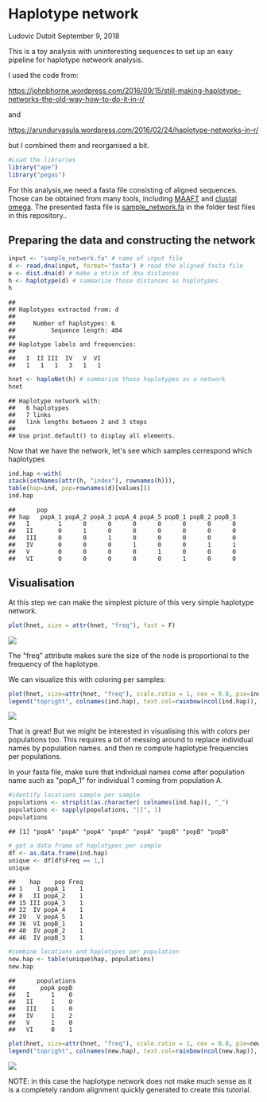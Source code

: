 Haplotype network
================
Ludovic Dutoit
September 9, 2018

This is a toy analysis with uninteresting sequences to set up an easy pipeline for haplotype netweork analysis.

I used the code from:

<https://johnbhorne.wordpress.com/2016/09/15/still-making-haplotype-networks-the-old-way-how-to-do-it-in-r/>

and

<https://arundurvasula.wordpress.com/2016/02/24/haplotype-networks-in-r/>

but I combined them and reorganised a bit.

``` r
#Load the libraries
library("ape")
library("pegas")
```

For this analysis,we need a fasta file consisting of aligned sequences. Those can be obtained from many tools, including [MAAFT](https://mafft.cbrc.jp/alignment/server/) and [clustal omega](https://www.ebi.ac.uk/Tools/msa/clustalo/). The presented fasta file is [sample\_network.fa](https://github.com/ldutoit/personal_libraries/blob/master/test_files/sample_network.fa) in the folder test files in this repository..

Preparing the data and constructing the network
-----------------------------------------------

``` r
input <- "sample_network.fa" # name of input file
d <- read.dna(input, format='fasta') # read the aligned fasta file
e <- dist.dna(d) # make a mtrix of dna distances 
h <- haplotype(d) # summarize those distances as haplotypes
h
```

    ## 
    ## Haplotypes extracted from: d 
    ## 
    ##     Number of haplotypes: 6 
    ##          Sequence length: 404 
    ## 
    ## Haplotype labels and frequencies:
    ## 
    ##   I  II III  IV   V  VI 
    ##   1   1   1   3   1   1

``` r
hnet <- haploNet(h) # summarize those haplotypes as a network
hnet
```

    ## Haplotype network with:
    ##   6 haplotypes
    ##   7 links
    ##   link lengths between 2 and 3 steps
    ## 
    ## Use print.default() to display all elements.

Now that we have the network, let's see which samples correspond which haplotypes

``` r
ind.hap <-with(
stack(setNames(attr(h, "index"), rownames(h))),
table(hap=ind, pop=rownames(d)[values])) 
ind.hap
```

    ##      pop
    ## hap   popA_1 popA_2 popA_3 popA_4 popA_5 popB_1 popB_2 popB_3
    ##   I        1      0      0      0      0      0      0      0
    ##   II       0      1      0      0      0      0      0      0
    ##   III      0      0      1      0      0      0      0      0
    ##   IV       0      0      0      1      0      0      1      1
    ##   V        0      0      0      0      1      0      0      0
    ##   VI       0      0      0      0      0      1      0      0

Visualisation
-------------

At this step we can make the simplest picture of this very simple haplotype network.

``` r
plot(hnet, size = attr(hnet, "freq"), fast = F)
```

![](haplo_network_files/figure-markdown_github/unnamed-chunk-4-1.png)

The "freq" attribute makes sure the size of the node is proportional to the frequency of the haplotype.

We can visualize this with coloring per samples:

``` r
plot(hnet, size=attr(hnet, "freq"), scale.ratio = 1, cex = 0.8, pie=ind.hap)
legend("topright", colnames(ind.hap), text.col=rainbow(ncol(ind.hap)), bty = "n")
```

![](haplo_network_files/figure-markdown_github/unnamed-chunk-5-1.png)

That is great! But we might be interested in visualising this with colors per populations too. This requires a bit of messing around to replace individual names by population names. and then re compute haplotype frequencies per populations.

In your fasta file, make sure that individual names come after population name such as "popA\_1" for individual 1 coming from population A.

``` r
#identify locations sample per sample
populations <- strsplit(as.character( colnames(ind.hap)), "_")
populations <- sapply(populations, "[[", 1)
populations
```

    ## [1] "popA" "popA" "popA" "popA" "popA" "popB" "popB" "popB"

``` r
# get a data frame of haplotypes per sample
df <- as.data.frame(ind.hap)
unique <- df[df$Freq == 1,]
unique
```

    ##    hap    pop Freq
    ## 1    I popA_1    1
    ## 8   II popA_2    1
    ## 15 III popA_3    1
    ## 22  IV popA_4    1
    ## 29   V popA_5    1
    ## 36  VI popB_1    1
    ## 40  IV popB_2    1
    ## 46  IV popB_3    1

``` r
#combine locations and haplotypes per population
new.hap <- table(unique$hap, populations)
new.hap
```

    ##      populations
    ##       popA popB
    ##   I      1    0
    ##   II     1    0
    ##   III    1    0
    ##   IV     1    2
    ##   V      1    0
    ##   VI     0    1

``` r
plot(hnet, size=attr(hnet, "freq"), scale.ratio = 1, cex = 0.8, pie=new.hap)
legend("topright", colnames(new.hap), text.col=rainbow(ncol(new.hap)), bty = "n")
```

![](haplo_network_files/figure-markdown_github/unnamed-chunk-6-1.png)

NOTE: in this case the haplotype network does not make much sense as it is a completely random alignment quickly generated to create this tutorial.
